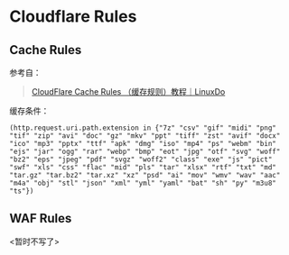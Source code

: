 # Cloudflare Rules

## Cache Rules

参考自：
> [CloudFlare Cache Rules （缓存规则）教程｜LinuxDo](https://linux.do/t/topic/126107)

缓存条件：

```text
(http.request.uri.path.extension in {"7z" "csv" "gif" "midi" "png" "tif" "zip" "avi" "doc" "gz" "mkv" "ppt" "tiff" "zst" "avif" "docx" "ico" "mp3" "pptx" "ttf" "apk" "dmg" "iso" "mp4" "ps" "webm" "bin" "ejs" "jar" "ogg" "rar" "webp" "bmp" "eot" "jpg" "otf" "svg" "woff" "bz2" "eps" "jpeg" "pdf" "svgz" "woff2" "class" "exe" "js" "pict" "swf" "xls" "css" "flac" "mid" "pls" "tar" "xlsx" "rtf" "txt" "md" "tar.gz" "tar.bz2" "tar.xz" "xz" "psd" "ai" "mov" "wmv" "wav" "aac" "m4a" "obj" "stl" "json" "xml" "yml" "yaml" "bat" "sh" "py" "m3u8" "ts"})
```



## WAF Rules

<暂时不写了>

